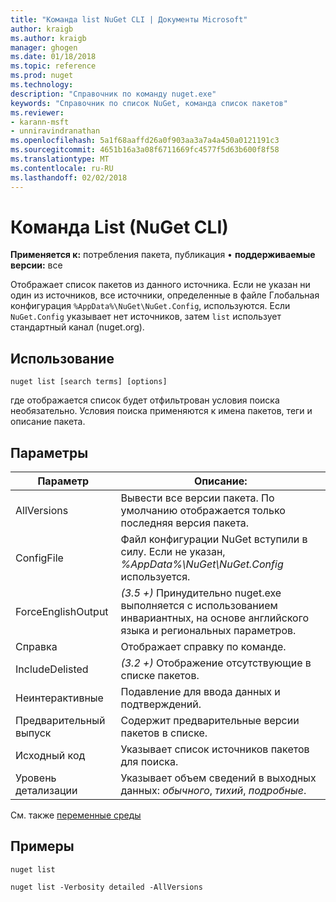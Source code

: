 ```yaml
---
title: "Команда list NuGet CLI | Документы Microsoft"
author: kraigb
ms.author: kraigb
manager: ghogen
ms.date: 01/18/2018
ms.topic: reference
ms.prod: nuget
ms.technology: 
description: "Справочник по команду nuget.exe"
keywords: "Справочник по список NuGet, команда список пакетов"
ms.reviewer:
- karann-msft
- unniravindranathan
ms.openlocfilehash: 5a1f68aaffd26a0f903aa3a7a4a450a0121191c3
ms.sourcegitcommit: 4651b16a3a08f6711669fc4577f5d63b600f8f58
ms.translationtype: MT
ms.contentlocale: ru-RU
ms.lasthandoff: 02/02/2018
---
```

# <a name="list-command-nuget-cli"></a>Команда List (NuGet CLI)

**Применяется к:** потребления пакета, публикация &bullet; **поддерживаемые версии:** все

Отображает список пакетов из данного источника. Если не указан ни один из источников, все источники, определенные в файле Глобальная конфигурация `%AppData%\NuGet\NuGet.Config`, используются. Если `NuGet.Config` указывает нет источников, затем `list` использует стандартный канал (nuget.org).

## <a name="usage"></a>Использование

```cli
nuget list [search terms] [options]
```

где отображается список будет отфильтрован условия поиска необязательно. Условия поиска применяются к имена пакетов, теги и описание пакета.

## <a name="options"></a>Параметры

| Параметр | Описание: |
| --- | --- |
| AllVersions | Вывести все версии пакета. По умолчанию отображается только последняя версия пакета. |
| ConfigFile | Файл конфигурации NuGet вступили в силу. Если не указан, *%AppData%\NuGet\NuGet.Config* используется. |
| ForceEnglishOutput | *(3.5 +)*  Принудительно nuget.exe выполняется с использованием инвариантных, на основе английского языка и региональных параметров. |
| Справка | Отображает справку по команде. |
| IncludeDelisted | *(3.2 +)*  Отображение отсутствующие в списке пакетов. |
| Неинтерактивные | Подавление для ввода данных и подтверждений. |
| Предварительный выпуск | Содержит предварительные версии пакетов в списке. |
| Исходный код | Указывает список источников пакетов для поиска. |
| Уровень детализации | Указывает объем сведений в выходных данных: *обычного*, *тихий*, *подробные*. |

См. также [переменные среды](cli-ref-environment-variables.md)

## <a name="examples"></a>Примеры

```cli
nuget list

nuget list -Verbosity detailed -AllVersions
```
